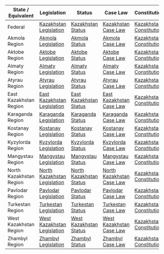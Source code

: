 | State / Equivalent | Legislation | Status | Case Law | Constitution |
|--------------------|-------------|--------|----------|-------------|
| Federal            | [Kazakhstan Legislation](https://online.zakon.kz/) | [Kazakhstan Status](https://www.akorda.kz/en/official_documents) | [Kazakhstan Case Law](https://www.normativeacts.kz/) | [Kazakhstan Constitution](https://www.akorda.kz/en/official_documents/strategic_document) |
| Akmola Region      | [Akmola Legislation](https://online.zakon.kz/) | [Akmola Status](https://www.akorda.kz/en/official_documents) | [Akmola Case Law](https://www.normativeacts.kz/) | [Kazakhstan Constitution](https://www.akorda.kz/en/official_documents/strategic_document) |
| Aktobe Region      | [Aktobe Legislation](https://online.zakon.kz/) | [Aktobe Status](https://www.akorda.kz/en/official_documents) | [Aktobe Case Law](https://www.normativeacts.kz/) | [Kazakhstan Constitution](https://www.akorda.kz/en/official_documents/strategic_document) |
| Almaty Region      | [Almaty Legislation](https://online.zakon.kz/) | [Almaty Status](https://www.akorda.kz/en/official_documents) | [Almaty Case Law](https://www.normativeacts.kz/) | [Kazakhstan Constitution](https://www.akorda.kz/en/official_documents/strategic_document) |
| Atyrau Region      | [Atyrau Legislation](https://online.zakon.kz/) | [Atyrau Status](https://www.akorda.kz/en/official_documents) | [Atyrau Case Law](https://www.normativeacts.kz/) | [Kazakhstan Constitution](https://www.akorda.kz/en/official_documents/strategic_document) |
| East Kazakhstan Region | [East Kazakhstan Legislation](https://online.zakon.kz/) | [East Kazakhstan Status](https://www.akorda.kz/en/official_documents) | [East Kazakhstan Case Law](https://www.normativeacts.kz/) | [Kazakhstan Constitution](https://www.akorda.kz/en/official_documents/strategic_document) |
| Karaganda Region   | [Karaganda Legislation](https://online.zakon.kz/) | [Karaganda Status](https://www.akorda.kz/en/official_documents) | [Karaganda Case Law](https://www.normativeacts.kz/) | [Kazakhstan Constitution](https://www.akorda.kz/en/official_documents/strategic_document) |
| Kostanay Region    | [Kostanay Legislation](https://online.zakon.kz/) | [Kostanay Status](https://www.akorda.kz/en/official_documents) | [Kostanay Case Law](https://www.normativeacts.kz/) | [Kazakhstan Constitution](https://www.akorda.kz/en/official_documents/strategic_document) |
| Kyzylorda Region   | [Kyzylorda Legislation](https://online.zakon.kz/) | [Kyzylorda Status](https://www.akorda.kz/en/official_documents) | [Kyzylorda Case Law](https://www.normativeacts.kz/) | [Kazakhstan Constitution](https://www.akorda.kz/en/official_documents/strategic_document) |
| Mangystau Region   | [Mangystau Legislation](https://online.zakon.kz/) | [Mangystau Status](https://www.akorda.kz/en/official_documents) | [Mangystau Case Law](https://www.normativeacts.kz/) | [Kazakhstan Constitution](https://www.akorda.kz/en/official_documents/strategic_document) |
| North Kazakhstan Region | [North Kazakhstan Legislation](https://online.zakon.kz/) | [North Kazakhstan Status](https://www.akorda.kz/en/official_documents) | [North Kazakhstan Case Law](https://www.normativeacts.kz/) | [Kazakhstan Constitution](https://www.akorda.kz/en/official_documents/strategic_document) |
| Pavlodar Region    | [Pavlodar Legislation](https://online.zakon.kz/) | [Pavlodar Status](https://www.akorda.kz/en/official_documents) | [Pavlodar Case Law](https://www.normativeacts.kz/) | [Kazakhstan Constitution](https://www.akorda.kz/en/official_documents/strategic_document) |
| Turkestan Region   | [Turkestan Legislation](https://online.zakon.kz/) | [Turkestan Status](https://www.akorda.kz/en/official_documents) | [Turkestan Case Law](https://www.normativeacts.kz/) | [Kazakhstan Constitution](https://www.akorda.kz/en/official_documents/strategic_document) |
| West Kazakhstan Region | [West Kazakhstan Legislation](https://online.zakon.kz/) | [West Kazakhstan Status](https://www.akorda.kz/en/official_documents) | [West Kazakhstan Case Law](https://www.normativeacts.kz/) | [Kazakhstan Constitution](https://www.akorda.kz/en/official_documents/strategic_document) |
|Zhambyl Region | [Zhambyl Legislation](https://online.zakon.kz/) | [Zhambyl Status](https://www.akorda.kz/en/official_documents) | [Zhambyl Case Law](https://www.normativeacts.kz/) | [Kazakhstan Constitution](https://www.akorda.kz/en/official_documents/strategic_document) |